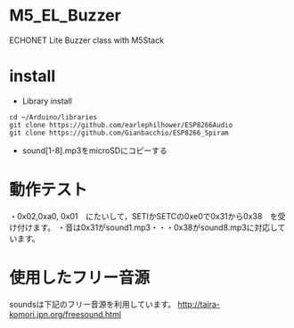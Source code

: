 # M5_EL_Buzzer
ECHONET Lite Buzzer class with M5Stack


# install

- Library install

```
cd ~/Arduino/libraries
git clone https://github.com/earlephilhower/ESP8266Audio
git clone https://github.com/Gianbacchio/ESP8266_Spiram
```

- sound[1-8].mp3をmicroSDにコピーする


# 動作テスト

・0x02,0xa0, 0x01　にたいして，SETIかSETCの0xe0で0x31から0x38　を受け付けます。
・音は0x31がsound1.mp3・・・0x38がsound8.mp3に対応しています。


# 使用したフリー音源

soundsは下記のフリー音源を利用しています。
http://taira-komori.jpn.org/freesound.html

